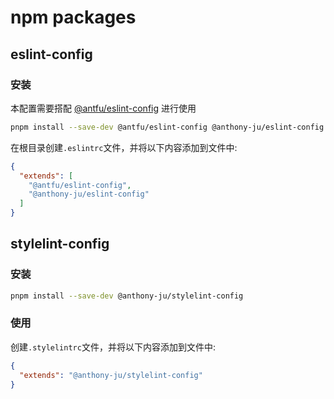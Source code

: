 # npm packages

## eslint-config

### 安装

本配置需要搭配 [@antfu/eslint-config](https://github.com/antfu/eslint-config) 进行使用

```bash
pnpm install --save-dev @antfu/eslint-config @anthony-ju/eslint-config
```

在根目录创建`.eslintrc`文件，并将以下内容添加到文件中:

```json
{
  "extends": [
    "@antfu/eslint-config",
    "@anthony-ju/eslint-config"
  ]
}
```

## stylelint-config

### 安装

```bash
pnpm install --save-dev @anthony-ju/stylelint-config
```

### 使用

创建`.stylelintrc`文件，并将以下内容添加到文件中:

```json
{
  "extends": "@anthony-ju/stylelint-config"
}
```
